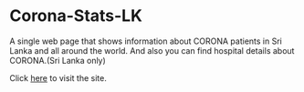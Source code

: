 # Corona-Stats-LK
A single web page that shows information about CORONA patients in Sri Lanka and all around the world.
And also you can find hospital details about CORONA.(Sri Lanka only)

Click <a href="http://corona-stats-lk.herokuapp.com/" target="blank">here</a> to visit the site.